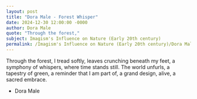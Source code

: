 ```yaml
---
layout: post
title: "Dora Male - Forest Whisper"
date: 2024-12-30 12:00:00 -0000
author: Dora Male
quote: "Through the forest,"
subject: Imagism's Influence on Nature (Early 20th century)
permalink: /Imagism's Influence on Nature (Early 20th century)/Dora Male/Dora Male - Forest Whisper
---
```


Through the forest,
I tread softly,
leaves crunching
beneath my feet,
a symphony of whispers,
where time stands still.
The world unfurls,
a tapestry of green,
a reminder that I am part of,
a grand design, alive,
a sacred embrace.

- Dora Male
